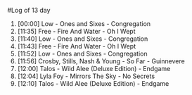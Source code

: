 #Log of 13 day

1. [00:00] Low - Ones and Sixes - Congregation
1. [11:35] Free - Fire And Water - Oh I Wept
1. [11:40] Low - Ones and Sixes - Congregation
1. [11:43] Free - Fire And Water - Oh I Wept
1. [11:52] Low - Ones and Sixes - Congregation
1. [11:56] Crosby, Stills, Nash & Young - So Far - Guinnevere
1. [12:00] Talos - Wild Alee (Deluxe Edition) - Endgame
1. [12:04] Lyla Foy - Mirrors The Sky - No Secrets
1. [12:10] Talos - Wild Alee (Deluxe Edition) - Endgame
